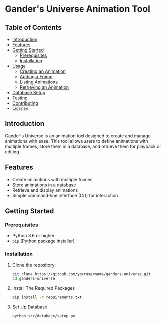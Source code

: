 # Gander's Universe Animation Tool

## Table of Contents
- [Introduction](#introduction)
- [Features](#features)
- [Getting Started](#getting-started)
  - [Prerequisites](#prerequisites)
  - [Installation](#installation)
- [Usage](#usage)
  - [Creating an Animation](#creating-an-animation)
  - [Adding a Frame](#adding-a-frame)
  - [Listing Animations](#listing-animations)
  - [Retrieving an Animation](#retrieving-an-animation)
- [Database Setup](#database-setup)
- [Testing](#testing)
- [Contributing](#contributing)
- [License](#license)

## Introduction
Gander's Universe is an animation tool designed to create and manage animations with ease. This tool allows users to define animations with multiple frames, store them in a database, and retrieve them for playback or editing.

## Features
- Create animations with multiple frames
- Store animations in a database
- Retrieve and display animations
- Simple command-line interface (CLI) for interaction

## Getting Started

### Prerequisites
- Python 3.6 or higher
- `pip` (Python package installer)

### Installation
1. Clone the repository:
   ```bash
   git clone https://github.com/yourusername/ganders-universe.git
   cd ganders-universe
 2. Install The Required Packages
    ```bash
    pip install -r requirements.txt
  3. Set Up Database
     ```bash
     python src/database/setup.py

